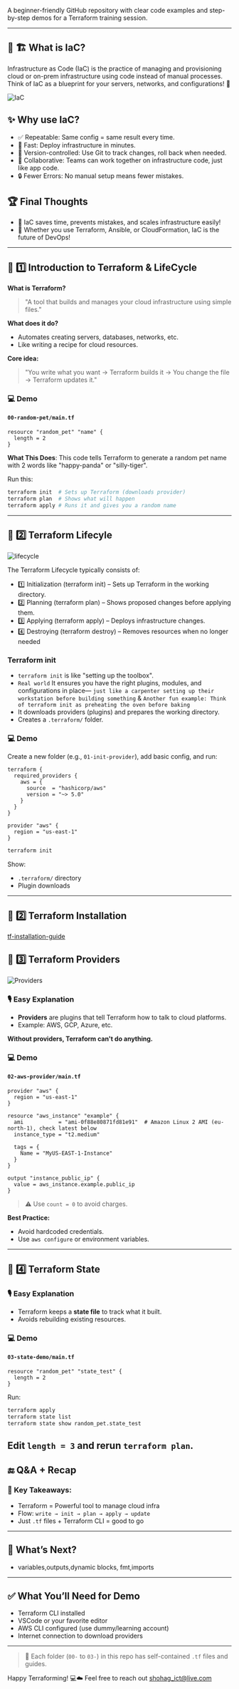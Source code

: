 A beginner-friendly GitHub repository with clear code examples and step-by-step demos for a Terraform training session.

---

## 🔹 🏗️ What is IaC?
Infrastructure as Code (IaC) is the practice of managing and provisioning cloud or on-prem infrastructure using code instead of manual processes.
Think of IaC as a blueprint for your servers, networks, and configurations! 📜

![IaC](https://k21academy.com/wp-content/uploads/2020/11/Explanation-of-how-IaC-works.jpg)


## ✨ Why use IaC?
- ✅ Repeatable: Same config = same result every time.
-  🚀 Fast: Deploy infrastructure in minutes.
- 🔄 Version-controlled: Use Git to track changes, roll back when needed.
- 🤝 Collaborative: Teams can work together on infrastructure code, just like app code.
-  🔒 Fewer Errors: No manual setup means fewer mistakes.

## 🏆 Final Thoughts
- 🚀 IaC saves time, prevents mistakes, and scales infrastructure easily!
- 🔧 Whether you use Terraform, Ansible, or CloudFormation, IaC is the future of DevOps!
---

## 🔹 1️⃣ Introduction to Terraform & LifeCycle

**What is Terraform?**
> "A tool that builds and manages your cloud infrastructure using simple files."

**What does it do?**
- Automates creating servers, databases, networks, etc.
- Like writing a recipe for cloud resources.

**Core idea:**
> "You write what you want → Terraform builds it → You change the file → Terraform updates it."

### 💻 Demo
#### `00-random-pet/main.tf`
```hcl
resource "random_pet" "name" {
  length = 2
}
```
**What This Does**:
This code tells Terraform to generate a random pet name with 2 words like "happy-panda" or "silly-tiger".

Run this:
```sh
terraform init  # Sets up Terraform (downloads provider)
terraform plan  # Shows what will happen
terraform apply # Runs it and gives you a random name
```
---

## 🔹 2️⃣ Terraform Lifecyle
 ![lifecycle](https://k21academy.com/wp-content/uploads/2020/11/terraform-lifecycle.png)

The Terraform Lifecycle typically consists of:
- 1️⃣ Initialization (terraform init) – Sets up Terraform in the working directory.
- 2️⃣ Planning (terraform plan) – Shows proposed changes before applying them.
- 3️⃣ Applying (terraform apply) – Deploys infrastructure changes.
- 4️⃣ Destroying (terraform destroy) – Removes resources when no longer needed


### Terraform init
- `terraform init` is like "setting up the toolbox".
- `Real world` It ensures you have the right plugins, modules, and configurations in place— `just like a carpenter setting up their workstation before building something` & 
   `Another fun example: Think of terraform init as preheating the oven before baking`
- It downloads providers (plugins) and prepares the working directory.
- Creates a `.terraform/` folder.

### 💻 Demo
Create a new folder (e.g., `01-init-provider`), add basic config, and run:

```hcl
terraform {
  required_providers {
    aws = {
      source  = "hashicorp/aws"
      version = "~> 5.0"
    }
  }
}

provider "aws" {
  region = "us-east-1"
}
```

```sh
terraform init
```
Show:
- `.terraform/` directory
- Plugin downloads

--- 
## 🔹 2️⃣ Terraform Installation
 [tf-installation-guide](https://github.com/amir-projects/tf-installation-guide)
## 🔹 3️⃣ Terraform Providers
  ![Providers](https://k21academy.com/wp-content/uploads/2020/11/Terraform-provider-api-call.png)

### 🎙️ Easy Explanation
- **Providers** are plugins that tell Terraform how to talk to cloud platforms.
- Example: AWS, GCP, Azure, etc.

**Without providers, Terraform can't do anything.**

### 💻 Demo
#### `02-aws-provider/main.tf`
```hcl
provider "aws" {
  region = "us-east-1"
}

resource "aws_instance" "example" {
  ami           = "ami-0f88e80871fd81e91"  # Amazon Linux 2 AMI (eu-north-1), check latest below
  instance_type = "t2.medium"

  tags = {
    Name = "MyUS-EAST-1-Instance"
  }
}

output "instance_public_ip" {
  value = aws_instance.example.public_ip
}

```
> ⚠️ Use `count = 0` to avoid charges.

**Best Practice:**
- Avoid hardcoded credentials.
- Use `aws configure` or environment variables.

---

## 🔹 4️⃣ Terraform State

### 🎙️ Easy Explanation
- Terraform keeps a **state file** to track what it built.
- Avoids rebuilding existing resources.

### 💻 Demo
#### `03-state-demo/main.tf`
```hcl
resource "random_pet" "state_test" {
  length = 2
}
```
Run:
```sh
terraform apply
terraform state list
terraform state show random_pet.state_test
```
Edit `length = 3` and rerun `terraform plan`.
---

## 🔚 Q&A + Recap

### 🎯 Key Takeaways:
- Terraform = Powerful tool to manage cloud infra
- Flow: `write → init → plan → apply → update`
- Just `.tf` files + Terraform CLI = good to go

---

## 🌱 What’s Next?
- variables,outputs,dynamic blocks, fmt,imports

---

## ✅ What You’ll Need for Demo
- Terraform CLI installed
- VSCode or your favorite editor
- AWS CLI configured (use dummy/learning account)
- Internet connection to download providers

---

> 📁 Each folder (`00-` to `03-`) in this repo has self-contained `.tf` files and guides.

Happy Terraforming! 💻☁️
Feel free to reach out shohag_ict@live.com

